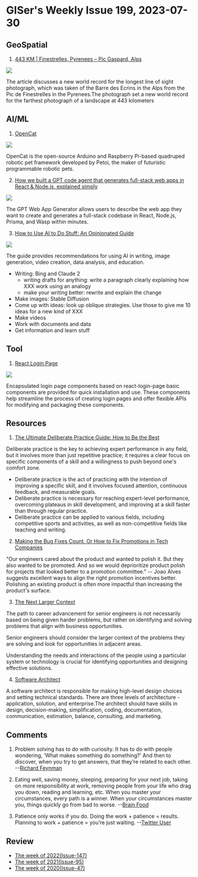 # GISer's Weekly Issue 199, 2023-07-30

## GeoSpatial

1. [443 KM | Finestrelles, Pyrenees – Pic Gaspard, Alps](https://beyondrange.wordpress.com/2016/08/03/pic-de-finestrelles-pic-gaspard-ecrins-443-km/)

![](https://beyondrange.files.wordpress.com/2016/08/generate_a_panorama_-_2016-07-24_02-28-50.png)

The article discusses a new world record for the longest line of sight photograph, which was taken of the Barre des Ecrins in the Alps from the Pic de Finestrelles in the Pyrenees.The photograph set a new world record for the farthest photograph of a landscape at 443 kilometers

## AI/ML

1. [OpenCat](https://github.com/PetoiCamp/OpenCat)

![](https://github.com/PetoiCamp/NonCodeFiles/raw/master/gif/walk.gif?raw=true)

OpenCat is the open-source Arduino and Raspberry Pi-based quadruped robotic pet framework developed by Petoi, the maker of futuristic programmable robotic pets.

2. [How we built a GPT code agent that generates full-stack web apps in React & Node.js, explained simply](https://wasp-lang.dev/blog/2023/07/17/how-we-built-gpt-web-app-generator)

![](https://wasp-lang.dev/img/how-we-built-gpt-wasp/todo-results.png)

The GPT Web App Generator allows users to describe the web app they want to create and generates a full-stack codebase in React, Node.js, Prisma, and Wasp within minutes.

3. [How to Use AI to Do Stuff: An Opinionated Guide](https://www.oneusefulthing.org/p/how-to-use-ai-to-do-stuff-an-opinionated)

![](https://substackcdn.com/image/fetch/w_1272,c_limit,f_webp,q_auto:good,fl_progressive:steep/https%3A%2F%2Fsubstack-post-media.s3.amazonaws.com%2Fpublic%2Fimages%2F66591236-914c-4842-82a6-e79cbeac1e5d_2175x1312.png)

The guide provides recommendations for using AI in writing, image generation, video creation, data analysis, and education.

- Writing: Bing and Claude 2
  - writing drafts for anything: write a paragraph clearly explaining how XXX work using an analogy
  - make your writing better: rewrite and explain the change
- Make images: Stable Diffusion
- Come up with ideas: look up oblique strategies. Use those to give me 10 ideas for a new kind of XXX
- Make videos
- Work with documents and data
- Get information and learn stuff

## Tool

1. [React Login Page](https://github.com/uiwjs/react-login-page)

![](https://user-images.githubusercontent.com/1680273/235319135-9f138e34-5d5d-48ce-914d-f242b31fdc09.png)

Encapsulated login page components based on react-login-page basic components are provided for quick installation and use. These components help streamline the process of creating login pages and offer flexible APIs for modifying and packaging these components.

## Resources

1. [The Ultimate Deliberate Practice Guide: How to Be the Best](https://fs.blog/deliberate-practice-guide/)

Deliberate practice is the key to achieving expert performance in any field, but it involves more than just repetitive practice; it requires a clear focus on specific components of a skill and a willingness to push beyond one's comfort zone.

- Deliberate practice is the act of practicing with the intention of improving a specific skill, and it involves focused attention, continuous feedback, and measurable goals.
- Deliberate practice is necessary for reaching expert-level performance, overcoming plateaus in skill development, and improving at a skill faster than through regular practice.
- Deliberate practice can be applied to various fields, including competitive sports and activities, as well as non-competitive fields like teaching and writing.

2. [Making the Bug Fixes Count. Or How to Fix Promotions in Tech Companies](https://world.hey.com/joaoqalves/making-the-bug-fixes-count-or-how-to-fix-promotions-in-tech-companies-0b0f04ec)

"Our engineers cared about the product and wanted to polish it. But they also wanted to be promoted. And so we would deprioritize product polish for projects that looked better to a promotion committee." -- Joao Alves suggests excellent ways to align the right promotion incentives better. Polishing an existing product is often more impactful than increasing the product's surface.

3. [The Next Larger Context](https://www.elidedbranches.com/2023/07/the-next-larger-context.html)

The path to career advancement for senior engineers is not necessarily based on being given harder problems, but rather on identifying and solving problems that align with business opportunities.

Senior engineers should consider the larger context of the problems they are solving and look for opportunities in adjacent areas.

Understanding the needs and interactions of the people using a particular system or technology is crucial for identifying opportunities and designing effective solutions.

4. [Software Architect](https://github.com/justinamiller/SoftwareArchitect)

A software architect is responsible for making high-level design choices and setting technical standards. There are three levels of architecture - application, solution, and enterprise.The architect should have skills in design, decision-making, simplification, coding, documentation, communication, estimation, balance, consulting, and marketing.

## Comments

1. Problem solving has to do with curiosity. It has to do with people wondering, ‘What makes something do something?’ And then to discover, when you try to get answers, that they’re related to each other.
   --[Richard Feynman](https://fs.blog/brain-food/july-30-2023/)

2. Eating well, saving money, sleeping, preparing for your next job, taking on more responsibility at work, removing people from your life who drag you down, reading and learning, etc. When you master your circumstances, every path is a winner. When your circumstances master you, things quickly go from bad to worse.
   --[Brain Food](https://fs.blog/brain-food/july-30-2023/)

3. Patience only works if you do. Doing the work + patience = results. Planning to work + patience = you’re just waiting.
   --[Twitter User](https://nitter.net/JamesClear/status/1679128514006601728)

## Review

- [The week of 2022(Issue-147)](../2022/issue-147.md)
- [The week of 2021(Issue-95)](../2021/issue-95.md)
- [The week of 2020(Issue-47)](../2020/issue-47.md)
